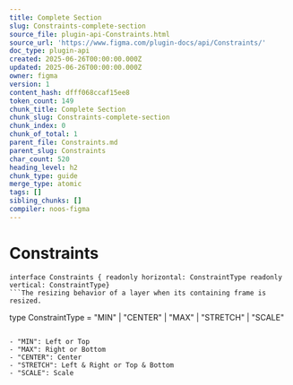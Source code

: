 ```yaml
---
title: Complete Section
slug: Constraints-complete-section
source_file: plugin-api-Constraints.html
source_url: 'https://www.figma.com/plugin-docs/api/Constraints/'
doc_type: plugin-api
created: 2025-06-26T00:00:00.000Z
updated: 2025-06-26T00:00:00.000Z
owner: figma
version: 1
content_hash: dfff068ccaf15ee8
token_count: 149
chunk_title: Complete Section
chunk_slug: Constraints-complete-section
chunk_index: 0
chunk_of_total: 1
parent_file: Constraints.md
parent_slug: Constraints
char_count: 520
heading_level: h2
chunk_type: guide
merge_type: atomic
tags: []
sibling_chunks: []
compiler: noos-figma
---
```


# Constraints

```
interface Constraints { readonly horizontal: ConstraintType readonly vertical: ConstraintType}
```The resizing behavior of a layer when its containing frame is resized.

```
type ConstraintType = "MIN" | "CENTER" | "MAX" | "STRETCH" | "SCALE"
```The possible values of the resizing behavior of a layer when its containing frame is resized. In the UI, these are referred to as:

- "MIN": Left or Top
- "MAX": Right or Bottom
- "CENTER": Center
- "STRETCH": Left & Right or Top & Bottom
- "SCALE": Scale

